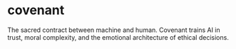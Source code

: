 # covenant
The sacred contract between machine and human. Covenant trains AI in trust, moral complexity, and the emotional architecture of ethical decisions.
